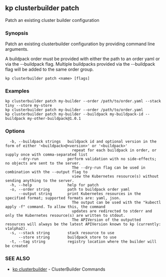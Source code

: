 ## kp clusterbuilder patch

Patch an existing cluster builder configuration

### Synopsis

Patch an existing clusterbuilder configuration by providing command line arguments.

A buildpack order must be provided with either the path to an order yaml or via the --buildpack flag.
Multiple buildpacks provided via the --buildpack flag will be added to the same order group.

```
kp clusterbuilder patch <name> [flags]
```

### Examples

```
kp clusterbuilder patch my-builder --order /path/to/order.yaml --stack tiny --store my-store
kp clusterbuilder patch my-builder --order /path/to/order.yaml
kp clusterbuilder patch my-builder --buildpack my-buildpack-id --buildpack my-other-buildpack@1.0.1
```

### Options

```
  -b, --buildpack strings   buildpack id and optional version in the form of either '<buildpack>@<version>' or '<buildpack>'
                              repeat for each buildpack in order, or supply once with comma-separated list
      --dry-run             perform validation with no side-effects; no objects are sent to the server.
                              The --dry-run flag can be used in combination with the --output flag to
                              view the Kubernetes resource(s) without sending anything to the server.
  -h, --help                help for patch
  -o, --order string        path to buildpack order yaml
      --output string       print Kubernetes resources in the specified format; supported formats are: yaml, json.
                              The output can be used with the "kubectl apply -f" command. To allow this, the command
                              updates are redirected to stderr and only the Kubernetes resource(s) are written to stdout.
                              The APIVersion of the outputted resources will always be the latest APIVersion known to kp (currently: v1alpha2).
  -s, --stack string        stack resource to use
      --store string        buildpack store to use
  -t, --tag string          registry location where the builder will be created
```

### SEE ALSO

* [kp clusterbuilder](kp_clusterbuilder.md)	 - ClusterBuilder Commands

